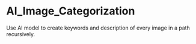 # AI_Image_Categorization
Use AI model to create keywords and description of every image in a path recursively.
